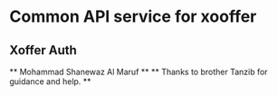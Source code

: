 # Common API service for xooffer
## Xoffer Auth
** Mohammad Shanewaz Al Maruf **
** Thanks to brother Tanzib for guidance and help. **

